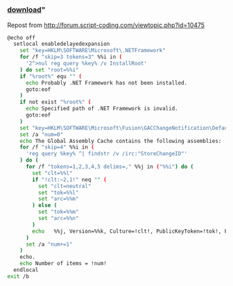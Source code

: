 ﻿---
pid:            5786
parent:         0
children:       
poster:         XYEBO
title:          
date:           2015-03-16 09:29:58
format:         bash
---

# 

### [download](5786.sh)"

Repost from http://forum.script-coding.com/viewtopic.php?id=10475

```bash
@echo off
  setlocal enabledelayedexpansion
    set "key=HKLM\SOFTWARE\Microsoft\.NETFramework"
    for /f "skip=3 tokens=3" %%i in (
      '2^>nul reg query %key% /v InstallRoot'
    ) do set "root=%%i"
    if "%root%" equ "" (
      echo Probably .NET Framework has not been installed.
      goto:eof
    )
    if not exist "%root%" (
      echo Specified path of .NET Framework is invalid.
      goto:eof
    )
    set "key=HKLM\SOFTWARE\Microsoft\Fusion\GACChangeNotification\Default"
    set /a "num=0"
    echo The Global Assembly Cache contains the following assemblies:
    for /f "skip=4" %%i in (
      'reg query %key% ^| findstr /v /irc:"StoreChangeID"'
    ) do (
      for /f "tokens=1,2,3,4,5 delims=," %%j in ("%%i") do (
        set "clt=%%l"
        if "!clt:~2,1!" neq "" (
          set "clt=neutral"
          set "tok=%%l"
          set "arc=%%m"
        ) else (
          set "tok=%%m"
          set "arc=%%n"
        )
        echo   %%j, Version=%%k, Culture=!clt!, PublicKeyToken=!tok!, ProcessorArchitecture=!arc!
      )
      set /a "num+=1"
    )
    echo.
    echo Number of items = !num!
  endlocal
exit /b
```
